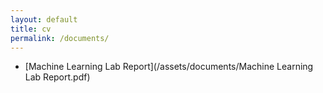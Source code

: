 ```yaml
---
layout: default
title: cv
permalink: /documents/
---
```


- [Machine Learning Lab Report](/assets/documents/Machine Learning Lab Report.pdf)
